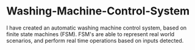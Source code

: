 # Washing-Machine-Control-System


I have created an automatic washing machine control system, based on finite state machines (FSM). FSM's are able to represent real world scenarios, and perform real time operations based on inputs detected.
